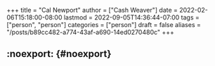 +++
title = "Cal Newport"
author = ["Cash Weaver"]
date = 2022-02-06T15:18:00-08:00
lastmod = 2022-09-05T14:36:44-07:00
tags = ["person", "person"]
categories = ["person"]
draft = false
aliases = "/posts/b89cc482-a774-43af-a690-14ed0270480c"
+++

## :noexport: {#noexport}
